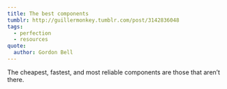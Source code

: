```yaml
---
title: The best components
tumblr: http://guillermonkey.tumblr.com/post/3142836048
tags:
  - perfection
  - resources
quote:
  author: Gordon Bell
---
```


The cheapest, fastest, and most reliable components are those that aren’t there.
